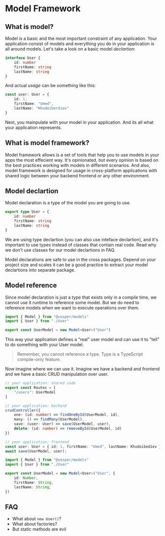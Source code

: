 # Model Framework

## What is model?

Model is a basic and the most important constraint of any application.
Your application consist of models and everything you do in your application is all around models.
Let's take a look on a basic model *declartion*:

```ts
interface User {
    id: number
    firstName: string
    lastName: string
}
```

And actual *usage* can be something like this:

```ts
const user: User = {
    id: 1,
    firstName: "Umed",
    lastName: "Khudoiberdiev"
}
```

Next, you mainpulate with your model in your application.
And its all what your application represents.

## What is model framework?

Model framework allows is a set of tools that help you to use models in your apps the most effecient way.
It's opinionated, but every opinion is based on the best practices working with models in different scenarios. 
And also, model framework is designed for usage in cross-platform applications 
with shared logic between your backend frontend or any other environment.

## Model declartion

Model declaration is a type of the model you are going to use.

```ts
export type User = {
    id: number
    firstName: string
    lastName: string
}
```

We are using type declartion (you can also use inteface declartion), 
and it's important to use types instead of classes that contain real code.
Read why we don't use classes for our model declartions in FAQ.

Model declarations are safe to use in the cross packages.
Depend on your project size and scales it can be a good practice to extract your model declartions
into separate package.

## Model reference

Since model declaration is just a type that exists only in a compile time,
we cannot use it runtime to reference some model.
But we do need to reference models when we want to execute operations over them.

```ts
import { Model } from "@vesper/models"
import { User } from "./User"

export const UserModel = new Model<User>("User")
```

This way your application defines a "real" user model and can use it to "tell" to do something with your User model.

> Remember, you cannot reference a type. Type is a TypeScript compile-only feature.

Now imagine where we can use it.
Imagine we have a backend and frontend and we have a basic CRUD manipulation over user.


```ts
// your application: shared code
export const Routes = [
    "/users": UserModel
]
```

```ts
// your application: backend
crudController({
    one: (id: number) => findOneById(UserModel, id),
    many: () => findMany(UserModel),
    save: (user: User) => save(UserModel, user),
    delete: (id: number) => removeById(UserModel, id)
})
```

```ts
// your application: frontend
const user: User = { id: 1, firstName: "Umed", lastName: Khudoibediev }
await save(UserModel, user);
```


```ts
import { Model } from "@vesper/models"
import { User } from "./User"

export const UserModel = new Model<User>("User", {
    id: Number,
    firstName: String,
    lastName: String,
})
```

## FAQ

* What about `new User()`?
* What about factories?
* But static methods are evil
